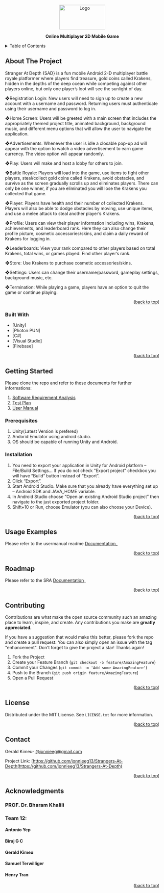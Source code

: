<div id="top"></div>
<!--
*** Thanks for checking out the Best-README-Template. If you have a suggestion
*** that would make this better, please fork the repo and create a pull request
*** or simply open an issue with the tag "enhancement".
*** Don't forget to give the project a star!
*** Thanks again! Now go create something AMAZING! :D
-->



<!-- PROJECT SHIELDS -->
<!--
*** I'm using markdown "reference style" links for readability.
*** Reference links are enclosed in brackets [ ] instead of parentheses ( ).
*** See the bottom of this document for the declaration of the reference variables
*** for contributors-url, forks-url, etc. This is an optional, concise syntax you may use.
*** https://www.markdownguide.org/basic-syntax/#reference-style-links
-->

<!--
[![Contributors][contributors-shield]][contributors-url]
[![Forks][forks-shield]][forks-url]
[![Stargazers][stars-shield]][stars-url]
[![Issues][issues-shield]][issues-url]
[![MIT License][license-shield]][license-url]
[![LinkedIn][linkedin-shield]][linkedin-url]
-->


<!-- PROJECT LOGO -->
<br />
<div align="center">
    <a href="https://github.com/othneildrew/Best-README-Template">
    <img src="images/logo.jpg" alt="Logo" width="150" height="80">
    </a>
    
  <p align="center"> <b> Online Multiplayer 2D Mobile Game</b> </p>
</div>



<!-- TABLE OF CONTENTS -->
<details>
  <summary>Table of Contents</summary>
  <ol>
    <li>
      <a href="#about-the-project">About The Project</a>
      <ul>
        <li><a href="#built-with">Built With</a></li>
      </ul>
    </li>
    <li>
      <a href="#getting-started">Getting Started</a>
      <ul>
        <li><a href="#prerequisites">Prerequisites</a></li>
        <li><a href="#installation">Installation</a></li>
      </ul>
    </li>
    <li><a href="#usage">Usage</a></li>
    <li><a href="#roadmap">Roadmap</a></li>
    <li><a href="#contributing">Contributing</a></li>
    <li><a href="#license">License</a></li>
    <li><a href="#contact">Contact</a></li>
    <li><a href="#acknowledgments">Acknowledgments</a></li>
  </ol>
</details>



<!-- ABOUT THE PROJECT -->
## About The Project

Stranger At Depth {SAD} is a fun mobile Android 2-D multiplayer battle royale platformer where players find treasure, gold coins called Krakens, hidden in the depths of the deep ocean while competing against other players online, but only one player’s loot will see the sunlight of day.

❖Registration Login: New users will need to sign up to create a new account with a username and password. Returning users must authenticate using their username and password to log in.

❖Home Screen: Users will be greeted with a main screen that includes the appropriately themed project title, animated background, background music, and different menu options that will allow the user to navigate the application.

❖Advertisements: Whenever the user is idle a closable pop-up ad will appear with the option to watch a video advertisement to earn game currency. The video option will appear randomly.

❖Play: Users will make and host a lobby for others to join.

❖Battle Royale: Players will load into the game, use items to fight other players, steal/collect gold coins called Krakens, avoid obstacles, and survive as the screen gradually scrolls up and eliminates players. There can only be one winner, if you are eliminated you will lose the Krakens you collected that game.

❖Player: Players have health and their number of collected Krakens. Players will also be able to dodge obstacles by moving, use unique items, and use a melee attack to steal another player’s Krakens.

❖Profile: Users can view their player information including wins, Krakens, achievements, and leaderboard rank. Here they can also change their profile picture, cosmetic accessories/skins, and claim a daily reward of Krakens for logging in.

❖Leaderboards: View your rank compared to other players based on total Krakens, total wins, or games played. Find other player’s rank.

❖Store: Use Krakens to purchase cosmetic accessories/skins.

❖Settings: Users can change their username/password, gameplay settings, background music, etc.

❖Termination: While playing a game, players have an option to quit the game or continue playing.

<p align="right">(<a href="#top">back to top</a>)</p>

### Built With

* [Unity]
* [Photon PUN]
* [C#]
* [Visual Studio]
* [Firebase]

<p align="right">(<a href="#top">back to top</a>)</p>


<!-- GETTING STARTED -->
## Getting Started

Please clone the repo and refer to these documents for further informations:
1. [Software Requirement Analysis](https://github.com/BirajSinghGCUTA/Strangers-At-Depth/blob/main/CSE%203310%20SRA%20FINAL.doc)
2. [Test Plan](https://github.com/BirajSinghGCUTA/Strangers-At-Depth/blob/main/CSE%203310%20Test%20Plan%20FINAL.doc)
3. [User Manual](https://github.com/BirajSinghGCUTA/Strangers-At-Depth/blob/main/UserManual.md)


### Prerequisites

1. Unity(Latest Version is prefered)
2. Andorid Emulator using android studio.
3. OS should be capable of running Unity and Android.


### Installation

1. You need to export your application in Unity for Android platform – File/Build Settings… If you do not check “Export project” checkbox you will have “Build” button instead of “Export”.
2. Click “Export”.
3. Start Android Studio. Make sure that you already have everything set up – Android SDK and JAVA_HOME variable.
4. In Android Studio choose “Open an existing Android Studio project” then navigate to the just exported project folder.
5. Shift+10 or Run, choose Emulator (you can also choose your Device).

<p align="right">(<a href="#top">back to top</a>)</p>



<!-- USAGE EXAMPLES -->
## Usage Examples
 
Please refer to the usermanual readme [Documentation](https://github.com/BirajSinghGCUTA/Strangers-At-Depth/blob/main/UserManual.md)_

<p align="right">(<a href="#top">back to top</a>)</p>



<!-- ROADMAP -->
## Roadmap

Please refer to the SRA [Documentation](https://github.com/BirajSinghGCUTA/Strangers-At-Depth/blob/main/CSE%203310%20SRA%20FINAL.doc)_

<p align="right">(<a href="#top">back to top</a>)</p>



<!-- CONTRIBUTING -->
## Contributing

Contributions are what make the open source community such an amazing place to learn, inspire, and create. Any contributions you make are **greatly appreciated**.

If you have a suggestion that would make this better, please fork the repo and create a pull request. You can also simply open an issue with the tag "enhancement".
Don't forget to give the project a star! Thanks again!

1. Fork the Project
2. Create your Feature Branch (`git checkout -b feature/AmazingFeature`)
3. Commit your Changes (`git commit -m 'Add some AmazingFeature'`)
4. Push to the Branch (`git push origin feature/AmazingFeature`)
5. Open a Pull Request

<p align="right">(<a href="#top">back to top</a>)</p>



<!-- LICENSE -->
## License

Distributed under the MIT License. See `LICENSE.txt` for more information.

<p align="right">(<a href="#top">back to top</a>)</p>



<!-- CONTACT -->
## Contact

Gerald Kimeu- [@jonnieeg@gmail.com](jonnieeg@gmail.com)

Project Link: [https://github.com/jonnieeg13/Strangers-At-Depth(https://github.com/jonnieeg13/Strangers-At-Depth)

<p align="right">(<a href="#top">back to top</a>)</p>



<!-- ACKNOWLEDGMENTS -->
## Acknowledgments

### PROF. Dr. Bharam Khalili
### Team 12:
#### Antonio Yep
#### Biraj G C
#### Gerald Kimeu
#### Samuel Terwilliger
#### Henry Tran

<p align="right">(<a href="#top">back to top</a>)</p>



<!-- MARKDOWN LINKS & IMAGES -->
<!-- https://www.markdownguide.org/basic-syntax/#reference-style-links -->
[contributors-shield]: https://img.shields.io/github/contributors/othneildrew/Best-README-Template.svg?style=for-the-badge
[contributors-url]: https://github.com/othneildrew/Best-README-Template/graphs/contributors
[forks-shield]: https://img.shields.io/github/forks/othneildrew/Best-README-Template.svg?style=for-the-badge
[forks-url]: https://github.com/othneildrew/Best-README-Template/network/members
[stars-shield]: https://img.shields.io/github/stars/othneildrew/Best-README-Template.svg?style=for-the-badge
[stars-url]: https://github.com/othneildrew/Best-README-Template/stargazers
[issues-shield]: https://img.shields.io/github/issues/othneildrew/Best-README-Template.svg?style=for-the-badge
[issues-url]: https://github.com/othneildrew/Best-README-Template/issues
[license-shield]: https://img.shields.io/github/license/othneildrew/Best-README-Template.svg?style=for-the-badge
[license-url]: https://github.com/othneildrew/Best-README-Template/blob/master/LICENSE.txt
[linkedin-shield]: https://img.shields.io/badge/-LinkedIn-black.svg?style=for-the-badge&logo=linkedin&colorB=555
[linkedin-url]: https://linkedin.com/in/othneildrew
[product-screenshot]: images/screenshot.png
